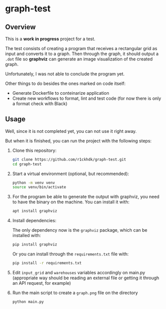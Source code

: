 # graph-test

## Overview

This is a **work in progress** project for a test.

The test consists of creating a program that receives a rectangular grid as input and converts it to a graph.
Then through the graph, it should output a `.dot` file so **graphviz** can generate an image visualization of the created graph.

Unfortunately, I was not able to conclude the program yet.

Other things to do besides the ones marked on code itself:
- Generate Dockerfile to conteinarize application
- Create new workflows to format, lint and test code (for now there is only a format check with Black)

## Usage

Well, since it is not completed yet, you can not use it right away.

But when it is finished, you can run the project with the following steps:

1. Clone this repository:

   ```bash
   git clone https://github.com/r1ckhdk/graph-test.git
   cd graph-test
2. Start a virtual environment (optional, but recommended):

    ```bash
    python -m venv venv
    source venv/bin/activate
3. For the program be able to generate the output with graphviz, you need to have the binary on the machine. You can install it with:

    ```bash
    apt install graphviz
4. Install dependencies:

    The only dependency now is the `graphviz` package, which can be installed with:

    ```bash
    pip install graphviz
    ```

    Or you can install through the `requirements.txt` file with:

    ```bash
    pip install -r requirements.txt
5. Edit `input_grid` and `warehouses` variables accordingly on main.py (appropriate way should be reading an external file or getting it through an API request, for example)

6. Run the main script to create a `graph.png` file on the directory

    ```bash
    python main.py